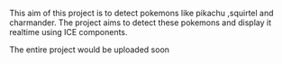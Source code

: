This aim of this project is to detect pokemons like pikachu ,squirtel and charmander. The project aims to detect these pokemons and display it realtime using ICE components.

The entire project would be uploaded soon
